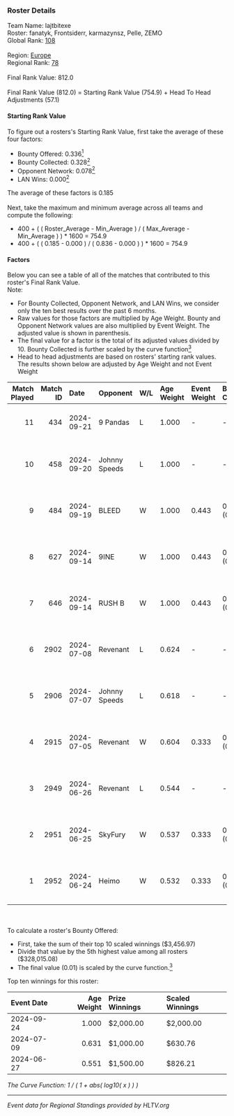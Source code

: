 ### Roster Details<br />
Team Name: lajtbitexe<br />
Roster: fanatyk, Frontsiderr, karmazynsz, Pelle, ZEMO<br />
Global Rank: [108](../../standings_global_2024_10_02.md)<br />
<br />
Region: [Europe]( ../../standings_europe_2024_10_02.md)<br />
Regional Rank: [78]( ../../standings_europe_2024_10_02.md)<br />
<br />
Final Rank Value:  812.0<br />
<br />
Final Rank Value (812.0) = Starting Rank Value (754.9) + Head To Head Adjustments (57.1)<br />

#### Starting Rank Value<br />
To figure out a rosters's Starting Rank Value, first take the average of these four factors:<br />
- Bounty Offered: 0.336[<sup>1</sup>](#table2)
- Bounty Collected: 0.328[<sup>2</sup>](#table1)
- Opponent Network: 0.078[<sup>2</sup>](#table1)
- LAN Wins: 0.000[<sup>2</sup>](#table1)

The average of these factors is 0.185<br />
<br />
Next, take the maximum and minimum average across all teams and compute the following:<br />
- 400 + ( ( Roster_Average - Min_Average ) / ( Max_Average - Min_Average ) ) * 1600 = 754.9
- 400 + ( ( 0.185 - 0.000 ) / ( 0.836 - 0.000 ) ) * 1600 = 754.9


#### Factors<br />
Below you can see a table of all of the matches that contributed to this roster's Final Rank Value.<br />
Note:<br />

- For Bounty Collected, Opponent Network, and LAN Wins, we consider only the ten best results over the past 6 months.
- Raw values for those factors are multiplied by Age Weight. Bounty and Opponent Network values are also multiplied by Event Weight. The adjusted value is shown in parenthesis.
- The final value for a factor is the total of its adjusted values divided by 10. Bounty Collected is further scaled by the curve function[<sup>3</sup>](#curveFunction)
- Head to head adjustments are based on rosters' starting rank values. The results shown below are adjusted by Age Weight and not Event Weight
<span id="table1"></span><br />


| Match Played | Match ID | Date       | Opponent      | W/L | Age Weight | Event Weight | Bounty Collected | Opponent Network | LAN Wins  | H2H Adj. | Roster                                            |
| -: | -: | :- | :- | :- | :- | :- | :- | :- | :- | -: | :- |
|           11 |      434 | 2024-09-21 | 9 Pandas      | L   | 1.000      | -            | -                | -                | -         |    -6.55 | fanatyk, Frontsiderr, karmazynsz, Pelle, ZEMO     |
|           10 |      458 | 2024-09-20 | Johnny Speeds | L   | 1.000      | -            | -                | -                | -         |    -6.65 | fanatyk, Frontsiderr, karmazynsz, Pelle, PeTeRoOo |
|            9 |      484 | 2024-09-19 | BLEED         | W   | 1.000      | 0.443        | 0.077 (0.034)    | 0.536 (0.237)    | 0 (0.000) |    23.57 | fanatyk, Frontsiderr, Pelle, suonko, ZEMO         |
|            8 |      627 | 2024-09-14 | 9INE          | W   | 1.000      | 0.443        | 0.091 (0.040)    | 0.726 (0.321)    | 0 (0.000) |    22.62 | fanatyk, Frontsiderr, Pelle, suonko, ZEMO         |
|            7 |      646 | 2024-09-14 | RUSH B        | W   | 1.000      | 0.443        | 0.019 (0.008)    | 0.207 (0.092)    | 0 (0.000) |    17.55 | fanatyk, Frontsiderr, Pelle, PeTeRoOo, ZEMO       |
|            6 |     2902 | 2024-07-08 | Revenant      | L   | 0.624      | -            | -                | -                | -         |    -6.51 | Frontsiderr, Pelle, PeTeRoOo, suonko, ZEMO        |
|            5 |     2906 | 2024-07-07 | Johnny Speeds | L   | 0.618      | -            | -                | -                | -         |    -2.92 | Frontsiderr, Pelle, PeTeRoOo, suonko, ZEMO        |
|            4 |     2915 | 2024-07-05 | Revenant      | W   | 0.604      | 0.333        | 0.032 (0.007)    | 0.575 (0.116)    | 0 (0.000) |    12.69 | Frontsiderr, Pelle, PeTeRoOo, suonko, ZEMO        |
|            3 |     2949 | 2024-06-26 | Revenant      | L   | 0.544      | -            | -                | -                | -         |    -5.62 | Frontsiderr, Pelle, PeTeRoOo, suonko, ZEMO        |
|            2 |     2951 | 2024-06-25 | SkyFury       | W   | 0.537      | 0.333        | 0.002 (0.000)    | 0.018 (0.003)    | 0 (0.000) |     3.72 | Frontsiderr, Pelle, PeTeRoOo, suonko, ZEMO        |
|            1 |     2952 | 2024-06-24 | Heimo         | W   | 0.532      | 0.333        | 0.002 (0.000)    | 0.043 (0.008)    | 0 (0.000) |     5.17 | Frontsiderr, Pelle, PeTeRoOo, suonko, ZEMO        |

<br />
<span id="table2"></span><br />
To calculate a roster's Bounty Offered:<br />

- First, take the sum of their top 10 scaled winnings ($3,456.97)
- Divide that value by the 5th highest value among all rosters ($328,015.08)
- The final value (0.01) is scaled by the curve function.[<sup>3</sup>](#curveFunction)

Top ten winnings for this roster:<br />

| Event Date | Age Weight | Prize Winnings | Scaled Winnings |
| :- | -: | :- | :- |
| 2024-09-24 |      1.000 | $2,000.00      | $2,000.00       |
| 2024-07-09 |      0.631 | $1,000.00      | $630.76         |
| 2024-06-27 |      0.551 | $1,500.00      | $826.21         |


<span id="curveFunction"></span>_The Curve Function: 1 / ( 1 + abs( log10( x ) ) )_<br />

---
_Event data for Regional Standings provided by HLTV.org_<br />
